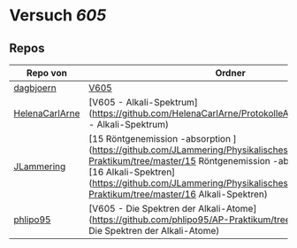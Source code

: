 # Versuch *605*

## Repos

|                Repo von                |                                                                                                                       Ordner                                                                                                                        |PDFs|
|----------------------------------------|-----------------------------------------------------------------------------------------------------------------------------------------------------------------------------------------------------------------------------------------------------|----|
|[dagbjoern](../repo/dagbjoern)          |[V605](https://github.com/dagbjoern/AP-Physik/tree/master/V605)                                                                                                                                                                                      |–   |
|[HelenaCarlArne](../repo/HelenaCarlArne)|[V605 - Alkali-Spektrum](https://github.com/HelenaCarlArne/ProtokolleAP/tree/master/V605 - Alkali-Spektrum)                                                                                                                                          |–   |
|[JLammering](../repo/JLammering)        |[15 Röntgenemission -absorption ](https://github.com/JLammering/Physikalisches-Praktikum/tree/master/15 Röntgenemission -absorption )<br/>[16 Alkali-Spektren](https://github.com/JLammering/Physikalisches-Praktikum/tree/master/16 Alkali-Spektren)|–   |
|[phlipo95](../repo/phlipo95)            |[V605 - Die Spektren der Alkali-Atome](https://github.com/phlipo95/AP-Praktikum/tree/master/V605 - Die Spektren der Alkali-Atome)                                                                                                                    |–   |
